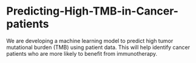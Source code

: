 # Predicting-High-TMB-in-Cancer-patients
We are developing a machine learning model to predict high tumor mutational burden (TMB) using patient data. This will help identify cancer patients who are more likely to benefit from immunotherapy.

